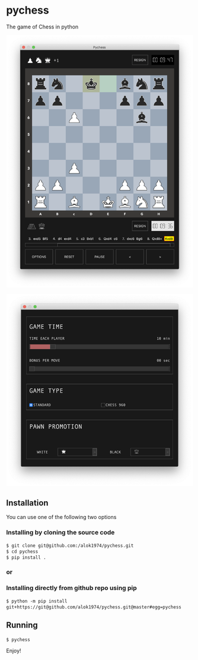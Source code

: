 # pychess

The game of Chess in python

![pychess.png](pychess.png)


![options.png](options.png)


## Installation
You can use one of the following two options

### Installing by cloning the source code
```
$ git clone git@github.com:/alok1974/pychess.git
$ cd pychess
$ pip install .
```

### or

### Installing directly from github repo using pip
```
$ python -m pip install git+https://git@github.com/alok1974/pychess.git@master#egg=pychess
```

## Running
```
$ pychess
```

Enjoy!